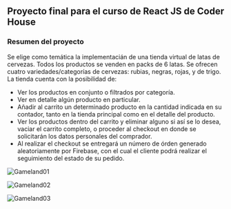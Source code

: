 ## Proyecto final para el curso de React JS de Coder House

### Resumen del proyecto

Se elige como temática la implementacián de una tienda virtual de latas de cervezas. Todos los productos se venden en packs de 6 latas. Se ofrecen cuatro variedades/categorías de cervezas: rubias, negras, rojas, y de trigo.
La tienda cuenta con la posibilidad de:

- Ver los productos en conjunto o filtrados por categoría.
- Ver en detalle algún producto en particular.
- Añadir al carrito un determinado producto en la cantidad indicada en su contador, tanto en la tienda principal como en el detalle del producto.
- Ver los productos dentro del carrito y eliminar alguno si así se lo desea, vaciar el carrito completo, o proceder al checkout en donde se solicitarán los datos personales del comprador.
- Al realizar el checkout se entregará un número de órden generado aleatoriamente por Firebase, con el cual el cliente podrá realizar el seguimiento del estado de su pedido.


![Gameland01](https://user-images.githubusercontent.com/112905350/232955675-969109ba-e057-4f37-9ff8-83641dcd3e75.gif)

![Gameland02](https://user-images.githubusercontent.com/112905350/232955767-5413e0a3-4cc2-4d99-b540-f6ff167a5ed3.gif)

![Gameland03](https://user-images.githubusercontent.com/112905350/232955818-962f6adc-d1ab-4e8e-887f-4a5a157eb5fa.gif)




